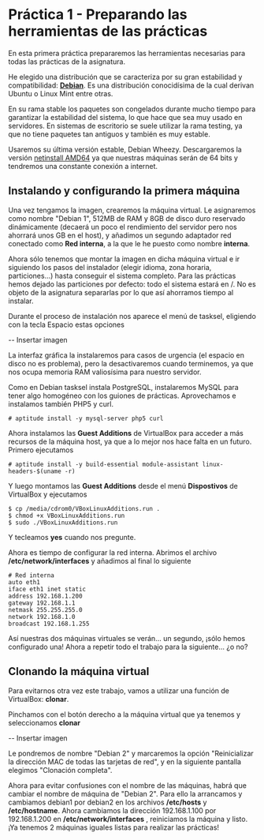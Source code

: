 # Práctica 1 - Preparando las herramientas de las prácticas

En esta primera práctica prepararemos las herramientas necesarias para todas las prácticas
de la asignatura.

He elegido una distribución que se caracteriza por su gran estabilidad y compatibilidad: **[Debian](https://www.debian.org/)**.
Es una distribución conocidísima de la cual derivan Ubuntu o Linux Mint entre otras.

En su rama stable los paquetes son congelados durante mucho tiempo para garantizar la estabilidad
del sistema, lo que hace que sea muy usado en servidores. En sistemas de escritorio se suele
utilizar la rama testing, ya que no tiene paquetes tan antiguos y también es muy estable.

Usaremos su última versión estable, Debian Wheezy. Descargaremos la versión [netinstall AMD64](http://cdimage.debian.org/debian-cd/7.8.0/amd64/iso-cd/debian-7.8.0-amd64-netinst.iso) ya que nuestras máquinas serán de 64 bits y tendremos una constante conexión a internet.

## Instalando y configurando la primera máquina

Una vez tengamos la imagen, crearemos la máquina virtual. Le asignaremos como nombre "Debian 1", 512MB de RAM y 8GB de disco duro reservado dinámicamente (decaerá un poco el rendimiento del servidor pero nos ahorrará unos GB en el host), y añadimos un segundo adaptador red conectado como **Red interna**, a la que le he puesto como nombre **interna**.

Ahora sólo tenemos que montar la imagen en dicha máquina virtual e ir siguiendo los pasos del instalador (elegir idioma, zona horaria, particiones...) hasta conseguir el sistema completo. Para las prácticas hemos dejado las particiones por defecto: todo el sistema estará en /. No es objeto de la asignatura separarlas por lo que así ahorramos tiempo al instalar.

Durante el proceso de instalación nos aparece el menú de tasksel, eligiendo con la tecla Espacio estas opciones

-- Insertar imagen

La interfaz gráfica la instalaremos para casos de urgencia (el espacio en disco no es problema), pero la desactivaremos cuando terminemos, ya que nos ocupa memoria RAM valiosísima para nuestro servidor.

Como en Debian tasksel instala PostgreSQL, instalaremos MySQL para tener algo homogéneo con los guiones de prácticas. Aprovechamos e instalamos también PHP5 y curl.

```
# aptitude install -y mysql-server php5 curl
```

Ahora instalamos las **Guest Additions** de VirtualBox para acceder a más recursos de la máquina host, ya que a lo mejor nos hace falta en un futuro. Primero ejecutamos

```
# aptitude install -y build-essential module-assistant linux-headers-$(uname -r)
```

Y luego montamos las **Guest Additions** desde el menú **Dispostivos** de VirtualBox y ejecutamos

```
$ cp /media/cdrom0/VBoxLinuxAdditions.run .
$ chmod +x VBoxLinuxAdditions.run
$ sudo ./VBoxLinuxAdditions.run
```

Y tecleamos **yes** cuando nos pregunte.

Ahora es tiempo de configurar la red interna. Abrimos el archivo **/etc/network/interfaces** y añadimos al final lo siguiente

```
# Red interna
auto eth1
iface eth1 inet static
address 192.168.1.200
gateway 192.168.1.1
netmask 255.255.255.0
network 192.168.1.0
broadcast 192.168.1.255
```

Así nuestras dos máquinas virtuales se verán... un segundo, ¡sólo hemos configurado una! Ahora a repetir todo el trabajo para la siguiente... ¿o no?

## Clonando la máquina virtual

Para evitarnos otra vez este trabajo, vamos a utilizar una función de VirtualBox: **clonar**.

Pinchamos con el botón derecho a la máquina virtual que ya tenemos y seleccionamos **clonar**

-- Insertar imagen

Le pondremos de nombre "Debian 2" y marcaremos la opción "Reinicializar la dirección MAC de todas las tarjetas de red", y en la siguiente pantalla elegimos "Clonación completa".

Ahora para evitar confusiones con el nombre de las máquinas, habrá que cambiar el nombre de máquina de "Debian 2". Para ello la arrancamos y cambiamos debian1 por debian2 en los archivos **/etc/hosts** y **/etc/hostname**. Ahora cambiamos la dirección 192.168.1.100 por 192.168.1.200 en **/etc/network/interfaces** , reiniciamos la máquina y listo. ¡Ya tenemos 2 máquinas iguales listas para realizar las prácticas!
